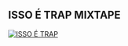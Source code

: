 ## ISSO É TRAP MIXTAPE

[![ISSO É TRAP](https://img.shields.io/badge/OUVIR_SPOTIFY-1DB954?style=for-the-badge&logo=spotify&logoColor=white)](https://open.spotify.com/prerelease/62l6s49K4N90lLhANo116q)
